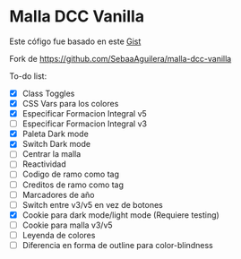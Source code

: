 # Malla DCC Vanilla

Este cófigo fue basado en este [Gist](https://gist.github.com/SebaaAguilera/d323fb2befac955ee2546732ee0d6fb5)

Fork de https://github.com/SebaaAguilera/malla-dcc-vanilla

To-do list:
- [x] Class Toggles
- [x] CSS Vars para los colores
- [x] Especificar Formacion Integral v5
- [ ] Especificar Formacion Integral v3
- [x] Paleta Dark mode
- [x] Switch Dark mode
- [ ] Centrar la malla
- [ ] Reactividad
- [ ] Codigo de ramo como tag
- [ ] Creditos de ramo como tag
- [ ] Marcadores de año
- [ ] Switch entre v3/v5 en vez de botones
- [x] Cookie para dark mode/light mode (Requiere testing)
- [ ] Cookie para malla v3/v5
- [ ] Leyenda de colores
- [ ] Diferencia en forma de outline para color-blindness
